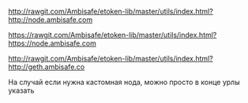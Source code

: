 
[tags]: <> (ambiutils, utils, eth)

http://rawgit.com/Ambisafe/etoken-lib/master/utils/index.html?http://node.ambisafe.com

https://rawgit.com/Ambisafe/etoken-lib/master/utils/index.html?https://node.ambisafe.com

http://rawgit.com/Ambisafe/etoken-lib/master/utils/index.html?http://geth.ambisafe.co

На случай если нужна кастомная нода, можно просто в конце урлы указать

[tags-end]: <>